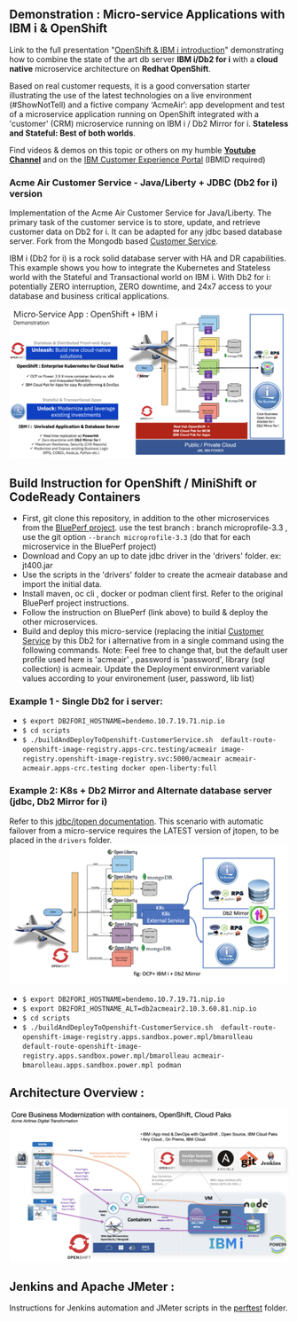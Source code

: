 ## Demonstration : Micro-service Applications with IBM i & OpenShift 

Link to the full presentation "[OpenShift & IBM i introduction](https://ibm.box.com/s/dnv8rhh2ikim70t69kcjf9qblehblc0u)" demonstrating how to combine the state of the art db server **IBM i/Db2 for i** with a **cloud native** microservice architecture on **Redhat OpenShift**. 

Based on real customer requests, it is a good conversation starter illustrating the use of the latest technologies on a live environment (#ShowNotTell) and a fictive company ‘AcmeAir’: app development and test of a microservice application running on OpenShift integrated with a 'customer' (CRM) microservice running on IBM i / Db2 Mirror for i.  **Stateless and Stateful: Best of both worlds**. 

Find videos & demos on this topic or others on my humble **[Youtube Channel](https://www.youtube.com/channel/UCUYRV_RT9zUKfbcmZsmQO2Q)** and on the [IBM Customer Experience Portal](https://ibm.biz/client-experience-portal]) (IBMID required)

### Acme Air Customer Service - Java/Liberty + JDBC (Db2 for i) version

Implementation of the Acme Air Customer Service for Java/Liberty. The primary task of the customer service is to store, update, and retrieve customer data on Db2 for i. It can be adapted for any jdbc based database server.  Fork from the Mongodb based [Customer Service](https://github.com/blueperf/acmeair-customerservice-java).  

IBM i (Db2 for i) is a rock solid database server with HA and DR capabilities. This example shows you how to integrate the Kubernetes and Stateless world with the Stateful and Transactional world on IBM i. 
With Db2 for i:  potentially ZERO interruption, ZERO downtime, and 24x7 access to your database and business critical applications. 

![OCP IBM i](./OCP-IBMi.png)

## Build Instruction for OpenShift / MiniShift or CodeReady Containers

- First,  git clone this repository, in addition to the other microservices from the [BluePerf project](https://github.com/blueperf/acmeair-mainservice-java). 
use the test branch : branch microprofile-3.3 , use the git option `--branch microprofile-3.3` (do that for each microservice in the BluePerf project)
- Download and Copy an up to date jdbc driver in the 'drivers' folder. ex: jt400.jar
- Use the scripts in the 'drivers' folder to create the acmeair database and import the initial data.
- Install maven, oc cli , docker or podman client first. Refer to the original BluePerf project instructions. 
- Follow the instruction on BluePerf (link above) to build & deploy the other microservices.
- Build and deploy this micro-service (replacing the initial [Customer Service](https://github.com/blueperf/acmeair-customerservice-java) by this Db2 for i alternative from in a single command using the following commands. 
Note: Feel free to change that, but the default user profile used here is 'acmeair' , password is 'password', library (sql collection) is acmeair. Update the Deployment environment variable values according to your environement (user, password, lib list)
### Example 1 - Single Db2 for i server:
- `$ export DB2FORI_HOSTNAME=bendemo.10.7.19.71.nip.io`
- `$ cd scripts`
- `$ ./buildAndDeployToOpenshift-CustomerService.sh  default-route-openshift-image-registry.apps-crc.testing/acmeair image-registry.openshift-image-registry.svc:5000/acmeair acmeair-acmeair.apps-crc.testing docker open-liberty:full `

### Example 2: K8s + Db2 Mirror and Alternate database server (jdbc, Db2 Mirror for i)
Refer to this [jdbc/jtopen documentation](http://jt400.sourceforge.net/doc/com/ibm/as400/access/doc-files/JDBCProperties.html#alternate). This scenario with automatic failover from a micro-service requires the LATEST version of jtopen, to be placed in the `drivers` folder.
![OCP IBM i Db2 Mirror for i](./OCP-IBMi-db2M.png) 
- `$ export DB2FORI_HOSTNAME=bendemo.10.7.19.71.nip.io`
- `$ export DB2FORI_HOSTNAME_ALT=db2acmeair2.10.3.60.81.nip.io`
- `$ cd scripts`
- `$ ./buildAndDeployToOpenshift-CustomerService.sh  default-route-openshift-image-registry.apps.sandbox.power.mpl/bmarolleau  default-route-openshift-image-registry.apps.sandbox.power.mpl/bmarolleau acmeair-bmarolleau.apps.sandbox.power.mpl podman `

## Architecture Overview : 
![OCP IBM i ArchOverview](./OCP-IBMi-Architecture-Overview.png)


## Jenkins and Apache JMeter : 

Instructions for Jenkins automation and JMeter scripts in the [perftest](./perftest) folder.